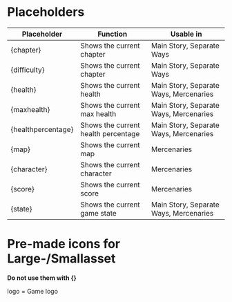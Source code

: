 # Placeholders
|Placeholder|Function|Usable in|
|--|--|--|
|{chapter}|Shows the current chapter|Main Story, Separate Ways|
|{difficulty}|Shows the current chapter|Main Story, Separate Ways|
|{health}|Shows the current health|Main Story, Separate Ways, Mercenaries|
|{maxhealth}|Shows the current max health|Main Story, Separate Ways, Mercenaries|
|{healthpercentage}|Shows the current health percentage|Main Story, Separate Ways, Mercenaries|
|{map}|Shows the current map|Mercenaries|
|{character}|Shows the current character|Mercenaries|
|{score}|Shows the current score|Mercenaries|
|{state}|Shows the current game state|Main Story, Separate Ways, Mercenaries|

# Pre-made icons for Large-/Smallasset
**Do not use them with {}**    

logo = Game logo  